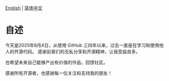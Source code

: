 [English](README.md) | [简体中文](README.zh-CN.md)

# 自述

今天是2025年8月4日，从使用 GitHub 三四年以来，过去一直是在学习和使用他人的开源代码。
感谢前辈们的无私分享和开源精神，让我受益良多。

也希望未来自己能够产出有价值的作品，回馈社区。

感谢所有开源者，也感谢每一位关注和支持我的朋友！
